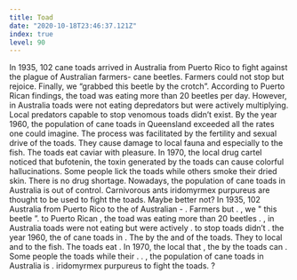 ```yaml
---
title: Toad
date: "2020-10-18T23:46:37.121Z"
index: true
level: 90
---
```


<Tabs >
<Box title="reading"  isJustify={true}>
In 1935, 102 <T translate="тростниковые жабы">cane toads</t> <T translate="прибыли в">arrived in</t> Australia from Puerto Rico to <T translate="бороться с">fight against</t> the <T translate="бичом">plague</t> of Australian <T translate="фермеров">farmers</t>- <T translate="тростниковыми жучками">cane beetles</t>. Farmers <T translate="не уставали">could not stop</t> but <T translate="радоваться">rejoice</t>. <T translate="Наконец-то">Finally</t>, we “<T translate="схватили">grabbed</t> this beetle <T translate="за яйца">by the crotch</t>”. <T translate="По">According</t> to Puerto Rican <T translate="наблюдениям">findings</t>, the toad was eating more than 20 beetles <T translate="в день">per day</t>. <T translate="Однако">However</t>, in Australia toads were not eating <T translate="вредителей">depredators</t> but were actively <T translate="размножались">multiplying</t>. <T translate="Местных">Local</t> <T translate="хищников">predators</t> <T translate="способных">capable</t> to stop <T translate="ядовитых">venomous</t> toads didn’t <T translate="существовало">exist</t>. <T translate="К">By</t> the year 1960, the <T translate="популяция">population</t> of cane toads in <T translate="Квинсленде">Queensland</t> <T translate="превысила">exceeded</t> <T translate="все мыслимые нормы">all the rates one could imagine</t>. The <T translate="Процессу">process</t> <T translate="способствовала">was facilitated</t> by the <T translate="плодовитость">fertility</t> and <T translate="сексуальный аппетит">sexual drive</t> of the toads. They <T translate="наносят урон">cause damage</t> to local <T translate="фауне">fauna</t> and <T translate="особенно">especially</t> to the fish. The toads eat <T translate="икру">caviar</t> <T translate="с удовольствием">with pleasure</t>. In 1970, the local <T translate="наркосообщество">drug cartel</t> <T translate="заметило">noticed</t> that <T translate="буфотенин">bufotenin</t>, the <T translate="токсин">toxin</t> <T translate="вырабатываемый">generated</t> by the toads can <T translate="вызывать">cause</t> <T translate="цветные галлюцинации">colorful hallucinations</t>. Some people <T translate="лижут">lick</t> the toads while <T translate="другие">others</t> <T translate="курят">smoke</t> their <T translate="высушенную">dried</t> <T translate="шкуру">skin</t>. <T translate="Недостатка в наркотике нет">There is no drug shortage</t>. <T translate="Сегодня">Nowadays</t>, the population of cane toads in Australia is <T translate="неконтролируема">out of control</t>. <T translate="Плотоядных">Carnivorous</t> <T translate="муравьев">ants</t> iridomyrmex purpureus <T translate="думают">are thought</t> <T translate="использовать">to be used</t> to fight the toads. <T translate="Может не надо">Maybe better not</t>? </Box>
<Box title="Exercise">In 1935, 102 <CompleteText answer="cane toads" placeholder="тростниковые жабы"/>   <CompleteText answer="arrived in" placeholder="прибыли в"/>  Australia from Puerto Rico to  <CompleteText answer="fight against" placeholder="бороться с"/>  the  <CompleteText answer="plague" placeholder="бичом"/>  of Australian  <CompleteText answer="farmers" placeholder="фермеров"/> -  <CompleteText answer="cane beetles " placeholder="тростниковыми жучками"/> . Farmers <CompleteText answer="could not stop" placeholder="не уставали"/>  but <CompleteText answer="rejoice" placeholder="радоваться"/> . <CompleteText answer="Finally" placeholder="Наконец-то"/> , we "  <CompleteText answer="grabbed" placeholder="схватили"/>  this beetle <CompleteText answer="by the crotch" placeholder="за яйца"/> ”. <CompleteText answer="According" placeholder="По"/>  to Puerto Rican <CompleteText answer="findings" placeholder="наблюдениям"/> , the toad was eating more than 20 beetles  <CompleteText answer="per day" placeholder="в день"/> .  <CompleteText answer="However" placeholder="Однако"/> , in Australia toads were not eating  <CompleteText answer="depredators" placeholder="вредителей"/>  but were actively  <CompleteText answer="multiplying" placeholder="размножались"/> .  <CompleteText answer="Local" placeholder="Местных"/>  <CompleteText answer="predators" placeholder="хищников"/>   <CompleteText answer="capable" placeholder="способных"/>  to stop <CompleteText answer="venomous" placeholder="ядовитых"/>  toads didn’t  <CompleteText answer="exist" placeholder="существовало"/> .  <CompleteText answer="By" placeholder="К"/>  the year 1960, the  <CompleteText answer="population" placeholder="популяция"/>  of cane toads in  <CompleteText answer="Queensland" placeholder="Квинсленде"/>  <CompleteText answer="exceeded" placeholder="превысила"/>   <CompleteText answer="all the rates one could imagine" placeholder="все мыслимые нормы"/> . The  <CompleteText answer="process" placeholder="Процессу"/>  <CompleteText answer=" was facilitated" placeholder="способствовала"/>  by the <CompleteText answer="fertility" placeholder="плодовитость"/>  and  <CompleteText answer="sexual drive" placeholder="сексуальный аппетит"/>  of the toads. They  <CompleteText answer="cause damage" placeholder="наносят урон"/>  to local  <CompleteText answer="fauna" placeholder="фауне"/>  and  <CompleteText answer="especially" placeholder="особенно"/>  to the fish. The toads eat  <CompleteText answer="caviar" placeholder="икру"/>  <CompleteText answer="with pleasure" placeholder="с удовольствием"/> . In 1970, the local <CompleteText answer="drug cartel " placeholder="наркосообщество"/>  <CompleteText answer="noticed" placeholder="заметило"/>  that  <CompleteText answer="bufotenin" placeholder="буфотенин"/> , the  <CompleteText answer="toxin" placeholder="токсин"/>   <CompleteText answer="generated" placeholder="вырабатываемый"/>  by the toads can  <CompleteText answer="produce" placeholder="вызывать"/> <CompleteText answer="colorful hallucinations" placeholder="цветные галлюцинации"/> . Some people  <CompleteText answer="lick" placeholder="лижут"/>  the toads while  <CompleteText answer="others" placeholder="другие"/>  <CompleteText answer="smoke" placeholder="курят"/>  their <CompleteText answer="dried" placeholder="высушенную"/>   <CompleteText answer="skin" placeholder="шкуру"/> . <CompleteText answer="There is no drug shortage" placeholder="Недостатка в наркотике нет"/> .  <CompleteText answer="Nowadays" placeholder="Сегодня"/> , the population of cane toads in Australia is  <CompleteText answer="out of control" placeholder="неконтролируема"/> .  <CompleteText answer="Carnivorous" placeholder="Плотоядных"/>   <CompleteText answer="ants" placeholder="муравьев"/>  iridomyrmex purpureus  <CompleteText answer="are thought" placeholder="думают"/>  <CompleteText answer="to be used" placeholder="использовать"/>  to fight the toads.  <CompleteText answer="Maybe better not" placeholder="Может не надо"/> ?
</Box>
</Tabs>
